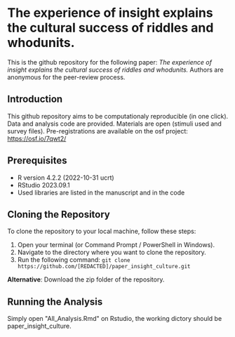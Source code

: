# The experience of insight explains the cultural success of riddles and whodunits.
This is the github repository for the following paper: *The experience of insight explains the cultural success of riddles and whodunits.* Authors are anonymous for the peer-review process.

## Introduction
This github repository aims to be computationaly reproducible (in one click). Data and analysis code are provided. Materials are open (stimuli used and survey files). Pre-registrations are available on the osf project: https://osf.io/7qwt2/ 

## Prerequisites
- R version 4.2.2 (2022-10-31 ucrt)
- RStudio 2023.09.1
- Used libraries are listed in the manuscript and in the code

## Cloning the Repository
To clone the repository to your local machine, follow these steps:

1. Open your terminal (or Command Prompt / PowerShell in Windows).
2. Navigate to the directory where you want to clone the repository.
3. Run the following command:
`git clone https://github.com/[REDACTED]/paper_insight_culture.git`

**Alternative**: Download the zip folder of the repository.

## Running the Analysis

Simply open "All_Analysis.Rmd" on Rstudio, the working dictory should be paper_insight_culture.

